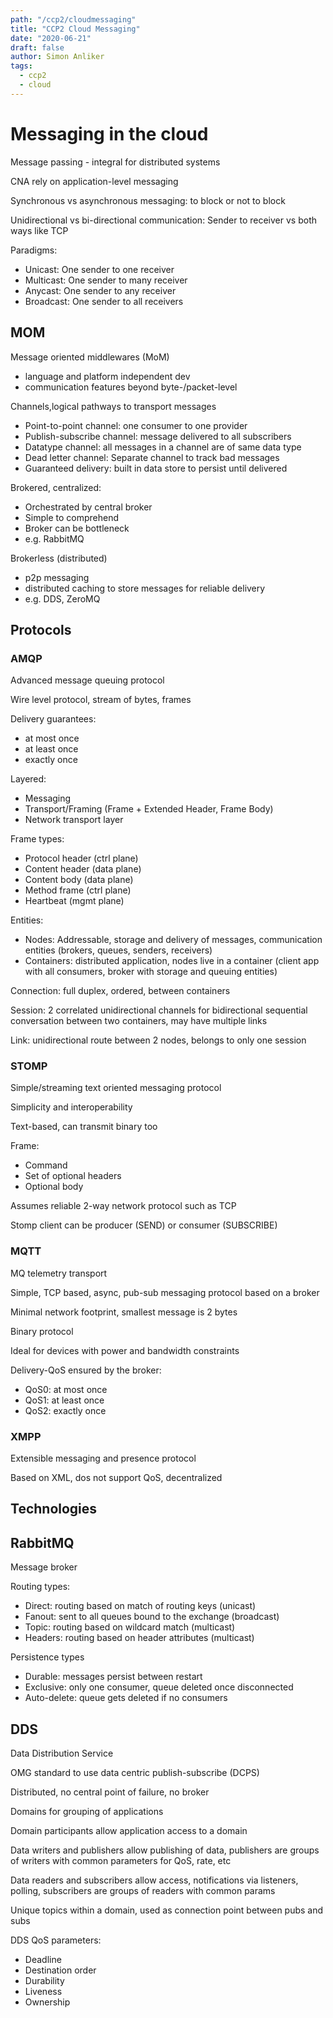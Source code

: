 ```yaml
---
path: "/ccp2/cloudmessaging"
title: "CCP2 Cloud Messaging"
date: "2020-06-21"
draft: false
author: Simon Anliker
tags:
  - ccp2
  - cloud
---
```


<!-- CNA3 -->

# Messaging in the cloud

Message passing - integral for distributed systems

CNA rely on application-level messaging

Synchronous vs asynchronous messaging: to block or not to block

Unidirectional vs bi-directional communication: Sender to receiver vs both ways like TCP

Paradigms:
* Unicast: One sender to one receiver
* Multicast: One sender to many receiver
* Anycast: One sender to any receiver
* Broadcast: One sender to all receivers


## MOM

Message oriented middlewares (MoM)
* language and platform independent dev
* communication features beyond byte-/packet-level

Channels,logical pathways to transport messages
* Point-to-point channel: one consumer to one provider
* Publish-subscribe channel: message delivered to all subscribers
* Datatype channel: all messages in a channel are of same data type
* Dead letter channel: Separate channel to track bad messages
* Guaranteed delivery: built in data store to persist until delivered


Brokered, centralized:
* Orchestrated by central broker
* Simple to comprehend
* Broker can be bottleneck
* e.g. RabbitMQ

Brokerless (distributed)
* p2p messaging
* distributed caching to store messages for reliable delivery
* e.g. DDS, ZeroMQ

## Protocols

### AMQP

Advanced message queuing protocol

Wire level protocol, stream of bytes, frames

Delivery guarantees:
* at most once
* at least once
* exactly once

Layered:
* Messaging
* Transport/Framing (Frame + Extended Header, Frame Body)
* Network transport layer

Frame types:
* Protocol header (ctrl plane)
* Content header (data plane)
* Content body (data plane)
* Method frame (ctrl plane)
* Heartbeat (mgmt plane)

Entities:
* Nodes: Addressable, storage and delivery of messages, communication entities (brokers, queues, senders, receivers)
* Containers: distributed application, nodes live in a container (client app with all consumers, broker with storage and queuing entities)

Connection: full duplex, ordered, between containers

Session: 2 correlated unidirectional channels for bidirectional sequential conversation between two containers, may have multiple links

Link: unidirectional route between 2 nodes, belongs to only one session

### STOMP

Simple/streaming text oriented messaging protocol

Simplicity and interoperability

Text-based, can transmit binary too

Frame:
* Command
* Set of optional headers
* Optional body

Assumes reliable 2-way network protocol such as TCP

Stomp client can be producer (SEND) or consumer (SUBSCRIBE)


### MQTT

MQ telemetry transport

Simple, TCP based, async, pub-sub messaging protocol based on a broker

Minimal network footprint, smallest message is 2 bytes

Binary protocol

Ideal for devices with power and bandwidth constraints

Delivery-QoS ensured by the broker:
* QoS0: at most once
* QoS1: at least once
* QoS2: exactly once

### XMPP

Extensible messaging and presence protocol

Based on XML, dos not support QoS, decentralized


## Technologies

## RabbitMQ

Message broker

Routing types:
* Direct: routing based on match of routing keys (unicast)
* Fanout: sent to all queues bound to the exchange (broadcast)
* Topic: routing based on wildcard match  (multicast)
* Headers: routing based on header attributes (multicast)

Persistence types
* Durable: messages persist between restart
* Exclusive: only one consumer, queue deleted once disconnected
* Auto-delete: queue gets deleted if no consumers

## DDS

Data Distribution Service

OMG standard to use data centric publish-subscribe (DCPS)

Distributed, no central point of failure, no broker

Domains for grouping of applications

Domain participants allow application access to a domain

Data writers and publishers allow publishing of data, publishers are groups of writers with common parameters for QoS, rate, etc

Data readers and subscribers allow access, notifications via listeners, polling, subscribers are groups of readers with common params

Unique topics within a domain, used as connection point between pubs and subs

DDS QoS parameters:
* Deadline
* Destination order
* Durability
* Liveness
* Ownership



